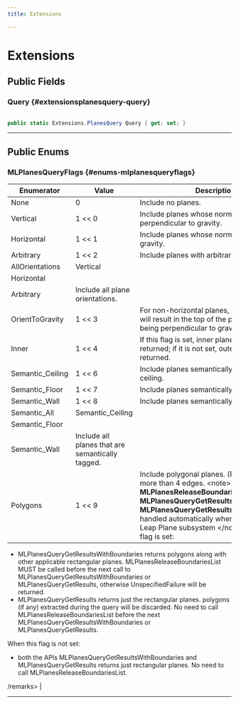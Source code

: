 ```yaml
---
title: Extensions

---
```


# Extensions










## Public Fields

### Query {#extensionsplanesquery-query}

```csharp

public static Extensions.PlanesQuery Query { get; set; }

```






-----------

## Public Enums

### MLPlanesQueryFlags {#enums-mlplanesqueryflags}

| Enumerator | Value | Description |
| ---------- | ----- | ----------- |
| None | 0| Include no planes.   |
| Vertical | 1 << 0| Include planes whose normal is perpendicular to gravity.   |
| Horizontal | 1 << 1| Include planes whose normal is parallel to gravity.   |
| Arbitrary | 1 << 2| Include planes with arbitrary normals.   |
| AllOrientations | Vertical |
                                   Horizontal |
                                   Arbitrary| Include all plane orientations.   |
| OrientToGravity | 1 << 3| For non-horizontal planes, setting this flag will result in the top of the plane rectangle being perpendicular to gravity.   |
| Inner | 1 << 4| If this flag is set, inner planes will be returned; if it is not set, outer planes will be returned.   |
| Semantic_Ceiling | 1 << 6| Include planes semantically tagged as ceiling.   |
| Semantic_Floor | 1 << 7| Include planes semantically tagged as floor.   |
| Semantic_Wall | 1 << 8| Include planes semantically tagged as wall.   |
| Semantic_All | Semantic_Ceiling |
                                   Semantic_Floor |
                                   Semantic_Wall| Include all planes that are semantically tagged.   |
| Polygons | 1 << 9| Include polygonal planes. (Planes that have more than 4 edges.  &lt;note&gt; The **MLPlanesReleaseBoundariesList**, **MLPlanesQueryGetResultsWithBoundaries**, **MLPlanesQueryGetResults** calls are handled automatically when using the Magic Leap Plane subsystem &lt;/note&gt; When this flag is set: 

* MLPlanesQueryGetResultsWithBoundaries  returns polygons along with other applicable rectangular planes. MLPlanesReleaseBoundariesList MUST be called before the next call to MLPlanesQueryGetResultsWithBoundaries or MLPlanesQueryGetResults, otherwise UnspecifiedFailure will be returned.   
* MLPlanesQueryGetResults  returns just the rectangular planes. polygons (if any) extracted during the query will be discarded. No need to call MLPlanesReleaseBoundariesList before the next MLPlanesQueryGetResultsWithBoundaries or MLPlanesQueryGetResults.   

When this flag is not set: 

* both the APIs  MLPlanesQueryGetResultsWithBoundaries and MLPlanesQueryGetResults returns just rectangular planes. No need to call MLPlanesReleaseBoundariesList.   

/remarks&gt;  |








-----------


